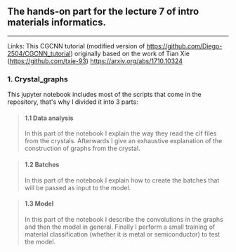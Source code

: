 

## The hands-on part for the lecture 7 of intro materials informatics. 
---
Links: 
This CGCNN tutorial (modified version of https://github.com/Diego-2504/CGCNN_tutorial)
originally based on the work of Tian Xie (https://github.com/txie-93) https://arxiv.org/abs/1710.10324

### 1. Crystal_graphs
This jupyter notebook includes most of the scripts that come in the repository, that's why I divided it into 3 parts:

> #### 1.1 Data analysis
> In this part of the notebook I explain the way they read the cif files from the crystals.
> Afterwards I give an exhaustive explanation of the construction of graphs from the crystal.

> #### 1.2 Batches
> In this part of the notebook I explain how to create the batches that 
> will be passed as input to the model.

> #### 1.3 Model
> In this part of the notebook I describe the convolutions in the graphs and then the model in general.
> Finally I perform a small training of material classification (whether it is metal or semiconductor) to test the model.

